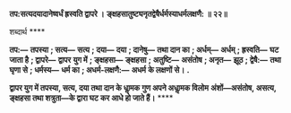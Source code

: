 **तप:सत्यदयादानेष्वर्धं ह्रस्वति द्वापरे ।** **ङ्क्षहसातुष्ट्यनृतद्वेषैर्धर्मस्याधर्मलक्षणै: ॥ २२॥** 

शब्दार्थ **** 

**तप:—** **तपस्या** **; सत्य—** **सत्य** **; दया—** **दया** **; दानेषु—** **तथा दान का** **; अर्धम्—** **अर्धम्** **; ह्रस्वति—** **घट जाता है** **; द्वापरे—** **द्वापर** **युग में** **; ङ्क्षहसा—** **ङ्क्षहसा** **; अतुष्टि—** **असंतोष** **; अनृत—** **झूठ** **; द्वेषै:—** **तथा घृणा से** **; धर्मस्य—** **धर्म का** **; अधर्म-लक्षणै:—** **अधर्म** **के लक्षणों से।** **.** 

**द्वापर युग में तपस्या, सत्य, दया तथा दान के धाॢमक गुण अपने अधाॢमक विलोम** **अंशों—असंतोष, असत्य, ङ्क्षहसा तथा शत्रुता—के द्वारा घट कर आधे हो जाते हैं।** **** 
